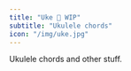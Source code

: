 ```yaml
---
title: "Uke 🚧 WIP"
subtitle: "Ukulele chords"
icon: "/img/uke.jpg"
---
```


Ukulele chords and other stuff.